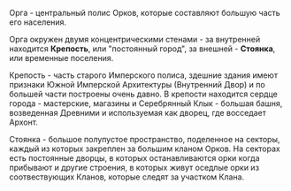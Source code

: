 
Орга - центральный полис Орков, которые составляют большую часть его населения. 

Орга окружен двумя концентрическими стенами - за внутренней находится **Крепость**, или "постоянный город", за внешней - **Стоянка**, или временные поселения. 

Крепость - часть старого Имперского полиса, здешние здания имеют признаки Южной Имперской Архитектуры (Внутренний Двор) и по большей части построены очень давно. 
В крепости находится сердце города - мастерские, магазины и Серебрянный Клык - большая башня, возведенная Древними и используемая как дворец, где восседает Архонт. 


Стоянка -  большое полупустое пространство, поделенное на секторы, каждый из которых закреплен за большим кланом Орков. На секторах есть постоянные дворцы, в которых останавливаются орки когда прибывают и другие строения, в которых живут оседлые орки из соотвествующих Кланов, которые следят за участком Клана. 



